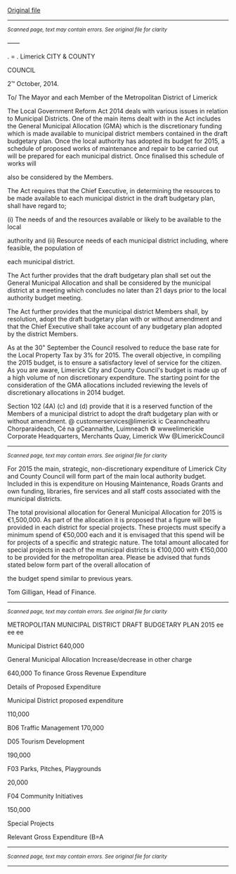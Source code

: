 [Original file](https://www.limerick.ie/sites/default/files/media/documents/2017-07/general_municipal_allocation.pdf)

---
*<small>Scanned page, text may contain errors. See original file for clarity</small>*  

——

. = .
Limerick
CITY & COUNTY

COUNCIL

2™ October, 2014.

To/ The Mayor and each Member of the Metropolitan District of Limerick

The Local Government Reform Act 2014 deals with various issues in relation to Municipal
Districts. One of the main items dealt with in the Act includes the General Municipal
Allocation (GMA) which is the discretionary funding which is made available to municipal
district members contained in the draft budgetary plan. Once the local authority has adopted
its budget for 2015, a schedule of proposed works of maintenance and repair to be carried
out will be prepared for each municipal district. Once finalised this schedule of works will

also be considered by the Members.

The Act requires that the Chief Executive, in determining the resources to be made available
to each municipal district in the draft budgetary plan, shall have regard to;

(i) The needs of and the resources available or likely to be available to the local

authority and
(ii) Resource needs of each municipal district including, where feasible, the population of

each municipal district.

The Act further provides that the draft budgetary plan shall set out the General
Municipal Allocation and shall be considered by the municipal district at a meeting
which concludes no later than 21 days prior to the local authority budget meeting.

The Act further provides that the municipal district Members shall, by resolution,
adopt the draft budgetary plan with or without amendment and that the Chief
Executive shall take account of any budgetary plan adopted by the district Members.

As at the 30" September the Council resolved to reduce the base rate for the Local
Property Tax by 3% for 2015. The overall objective, in compiling the 2015 budget, is
to ensure a satisfactory level of service for the citizen. As you are aware, Limerick
City and County Council's budget is made up of a high volume of non discretionary
expenditure. The starting point for the consideration of the GMA allocations included
reviewing the levels of discretionary allocations in 2014 budget.

Section 102 (4A) (c) and (d) provide that it is a reserved function of the Members of a
municipal district to adopt the draft budgetary plan with or without amendment.
@ customerservices@limerick ic
Ceanncheathru Chorparaideach, Cé na gCeannaithe, Luimneach © wwwelimerickie
Corporate Headquarters, Merchants Quay, Limerick Ww @LimerickCouncil


---
*<small>Scanned page, text may contain errors. See original file for clarity</small>*  

For 2015 the main, strategic, non-discretionary expenditure of Limerick City and
County Council will form part of the main local authority budget. Included in this is
expenditure on Housing Maintenance, Roads Grants and own funding, libraries, fire
services and all staff costs associated with the municipal districts.

The total provisional allocation for General Municipal Allocation for 2015 is
€1,500,000. As part of the allocation it is proposed that a figure will be provided in
each district for special projects. These projects must specify a minimum spend of
€50,000 each and it is envisaged that this spend will be for projects of a specific and
strategic nature. The total amount allocated for special projects in each of the
municipal districts is €100,000 with €150,000 to be provided for the metropolitan
area. Please be advised that funds stated below form part of the overall allocation of

the budget spend similar to previous years.

Tom Gilligan,
Head of Finance.


---
*<small>Scanned page, text may contain errors. See original file for clarity</small>*  

METROPOLITAN MUNICIPAL DISTRICT DRAFT BUDGETARY
PLAN 2015
ee ee ee

Municipal District
640,000

General Municipal Allocation
Increase/decrease in other charge

640,000
To finance Gross Revenue
Expenditure

Details of Proposed Expenditure

Municipal District
proposed expenditure

110,000

B06 Traffic Management
170,000

D05 Tourism Development

190,000

F03 Parks, Pitches, Playgrounds

20,000

F04 Community Initiatives

150,000

Special Projects

Relevant Gross Expenditure (B=A


---
*<small>Scanned page, text may contain errors. See original file for clarity</small>*  



---
